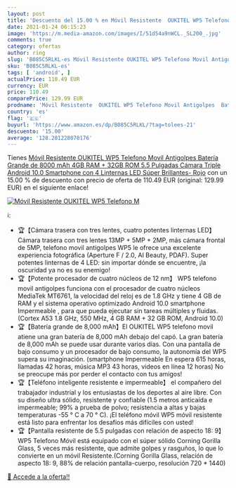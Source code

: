 ```yaml
---
layout: post
title: 'Descuento del 15.00 % en Móvil Resistente  OUKITEL WP5 Telefono M'
date: 2021-01-24 06:15:23
image: 'https://m.media-amazon.com/images/I/51d54a9nWCL._SL200_.jpg'
comments: true
category: ofertas
author: ring
slug: 'B085C5RLKL-es Móvil Resistente OUKITEL WP5 Telefono Movil Antigolpes...'
sku: 'B085C5RLKL-es'
tags: [ 'android', ]
actualPrice: 110.49 EUR
currency: EUR
price: 110.49
comparePrice: 129.99 EUR
prodname: 'Móvil Resistente  OUKITEL WP5 Telefono Movil Antigolpes  Batería Grande de 8000 mAh  4GB RAM + 32GB ROM  5.5 Pulgadas  Cámara Triple  Android 10.0 Smartphone con 4 Linternas LED Súper Brillantes- Rojo'
country: 'es'
flag: '🇪🇸'
buyurl: 'https://www.amazon.es/dp/B085C5RLKL/?tag=tolees-21'
descuento: '15.00'
average: '128.281228070176'
---
```


Tienes [Móvil Resistente  OUKITEL WP5 Telefono Movil Antigolpes  Batería Grande de 8000 mAh  4GB RAM + 32GB ROM  5.5 Pulgadas  Cámara Triple  Android 10.0 Smartphone con 4 Linternas LED Súper Brillantes- Rojo](https://www.amazon.es/dp/B085C5RLKL/?tag=tolees-21) con un 15.00 % de descuento con precio de oferta de 110.49 EUR (original: 129.99 EUR) en el siguiente enlace!

[![Móvil Resistente  OUKITEL WP5 Telefono M](https://m.media-amazon.com/images/I/51d54a9nWCL._SL200_.jpg)](https://www.amazon.es/dp/B085C5RLKL/?tag=tolees-21)

ℹ️:

- 🏆【Cámara trasera con tres lentes, cuatro potentes linternas LED】 Cámara trasera con tres lentes 13MP + 5MP + 2MP, más cámara frontal de 5MP, telefono movil antigolpes WP5 le ofrece una excelente experiencia fotográfica (Aperture F / 2.0, AI Beauty, PDAF). Super potentes linternas de 4 LED: sin importar dónde se encuentre, ¡la oscuridad ya no es su enemigo!
- 🏆【Potente procesador de cuatro núcleos de 12 nm】 WP5 telefono movil antigolpes funciona con el procesador de cuatro núcleos MediaTek MT6761, la velocidad del reloj es de 1.8 GHz y tiene 4 GB de RAM y el sistema operativo optimizado Android 10.0 smartphone Impermeable , para que pueda ejecutar sin tareas múltiples y fluidas. (Cortex A53 1.8 GHz, 550 MHz, 4 GB RAM + 32 GB ROM, Android 10.0)
- 🏆【Batería grande de 8,000 mAh】El OUKITEL WP5 telefono movil atiene una gran batería de 8,000 mAh debajo del capó. La gran batería de 8,000 mAh se puede usar durante varios días. Con una pantalla de bajo consumo y un procesador de bajo consumo, la autonomía del WP5 supera su imaginación. (smartphone Impermeable En espera 615 horas, llamadas 42 horas, música MP3 43 horas, videos en línea 12 horas) No se preocupe más por perder el contacto con tus amigos!
- 🏆【Teléfono inteligente resistente e impermeable】 el compañero del trabajador industrial y los entusiastas de los deportes al aire libre. Con su diseño ultra sólido, resistente y confiable (1.5 metros anticaída e impermeable; 99% a prueba de polvo; resistencia a altas y bajas temperaturas -55 ° C a 70 ° C). ¡El teléfono móvil WP5 móvil resistente está listo para enfrentar los desafíos más difíciles con usted!
- 🏆【Pantalla resistente de 5.5 pulgadas con relación de aspecto 18: 9】 WP5 Telefono Móvil está equipado con el súper sólido Corning Gorilla Glass, 5 veces más resistente, que admite golpes y rasguños, lo que lo convierte en un móvil Resistente.(Corning Gorilla Glass, relación de aspecto 18: 9, 88% de relación pantalla-cuerpo, resolución 720 * 1440)

[🛒 Accede a la oferta!!](https://www.amazon.es/dp/B085C5RLKL/?tag=tolees-21)
